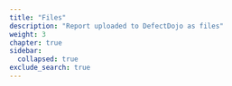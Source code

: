```yaml
---
title: "Files"
description: "Report uploaded to DefectDojo as files"
weight: 3
chapter: true
sidebar:
  collapsed: true
exclude_search: true
---
```

